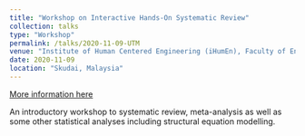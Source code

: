 ```yaml
---
title: "Workshop on Interactive Hands-On Systematic Review"
collection: talks
type: "Workshop"
permalink: /talks/2020-11-09-UTM
venue: "Institute of Human Centered Engineering (iHumEn), Faculty of Engineering, Universiti Teknologi Malaysia"
date: 2020-11-09
location: "Skudai, Malaysia"
---
```


[More information here](https://ihumen.utm.my/interactive-hands-on-systematic-review/)

An introductory workshop to systematic review, meta-analysis as well as some other statistical analyses including structural equation modelling.
